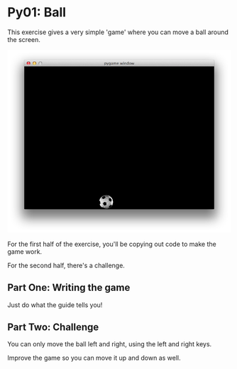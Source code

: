 Py01: Ball
==========

This exercise gives a very simple 'game' where you can move a ball around the screen.

![Screenshot](ball-game-screenshot.png)

For the first half of the exercise, you'll be copying out code to make the game work.

For the second half, there's a challenge.

Part One: Writing the game
--------------------------

Just do what the guide tells you!

Part Two: Challenge
-------------------

You can only move the ball left and right, using the left and right keys.

Improve the game so you can move it up and down as well.
